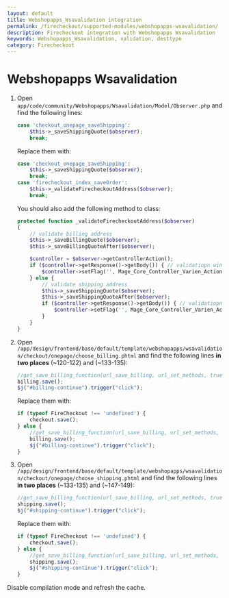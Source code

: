 ```yaml
---
layout: default
title: Webshopapps_Wsavalidation integration
permalink: /firecheckout/supported-modules/webshopapps-wsavalidation/
description: Firecheckout integration with Webshopapps Wsavalidation
keywords: Webshopapps_Wsavalidation, validation, desttype
category: Firecheckout
---
```


# Webshopapps Wsavalidation

 1. Open `app/code/community/Webshopapps/Wsavalidation/Model/Observer.php`
 and find the following lines:

    ```php
    case 'checkout_onepage_saveShipping':
        $this->_saveShippingQuote($observer);
        break;
    ```

    Replace them with:

    ```php
    case 'checkout_onepage_saveShipping':
        $this->_saveShippingQuote($observer);
        break;
    case 'firecheckout_index_saveOrder':
        $this->_validateFirecheckoutAddress($observer);
        break;
    ```

    You should also add the following method to class:

    ```php
    protected function _validateFirecheckoutAddress($observer)
    {
        // validate billing address
        $this->_saveBillingQuote($observer);
        $this->_saveBillingQuoteAfter($observer);

        $controller = $observer->getControllerAction();
        if ($controller->getResponse()->getBody()) { // validatiopn window is in response
            $controller->setFlag('', Mage_Core_Controller_Varien_Action::FLAG_NO_DISPATCH, true);
        } else {
            // validate shipping address
            $this->_saveShippingQuote($observer);
            $this->_saveShippingQuoteAfter($observer);
            if ($controller->getResponse()->getBody()) { // validatiopn window is in response
                $controller->setFlag('', Mage_Core_Controller_Varien_Action::FLAG_NO_DISPATCH, true);
            }
        }
    }
    ```

 2. Open `/app/design/frontend/base/default/template/webshopapps/wsavalidation/checkout/onepage/choose_billing.phtml`
 and find the following lines **in two places** (~120-122) and (~133-135):

    ```javascript
    //get_save_billing_function(url_save_billing, url_set_methods, true, true)();
    billing.save();
    $j("#billing-continue").trigger("click");
    ```

    Replace them with:

    ```javascript
    if (typeof FireCheckout !== 'undefined') {
        checkout.save();
    } else {
        //get_save_billing_function(url_save_billing, url_set_methods, true, true)();
        billing.save();
        $j("#billing-continue").trigger("click");
    }
    ```
 3. Open `/app/design/frontend/base/default/template/webshopapps/wsavalidation/checkout/onepage/choose_shipping.phtml`
 and find the following lines **in two places** (~133-135) and (~147-149):

    ```javascript
    //get_save_billing_function(url_save_billing, url_set_methods, true, true)();
    shipping.save();
    $j("#shipping-continue").trigger("click");
    ```

    Replace them with:

    ```javascript
    if (typeof FireCheckout !== 'undefined') {
        checkout.save();
    } else {
        //get_save_billing_function(url_save_billing, url_set_methods, true, true)();
        shipping.save();
        $j("#shipping-continue").trigger("click");
    }
    ```

Disable compilation mode and refresh the cache.
